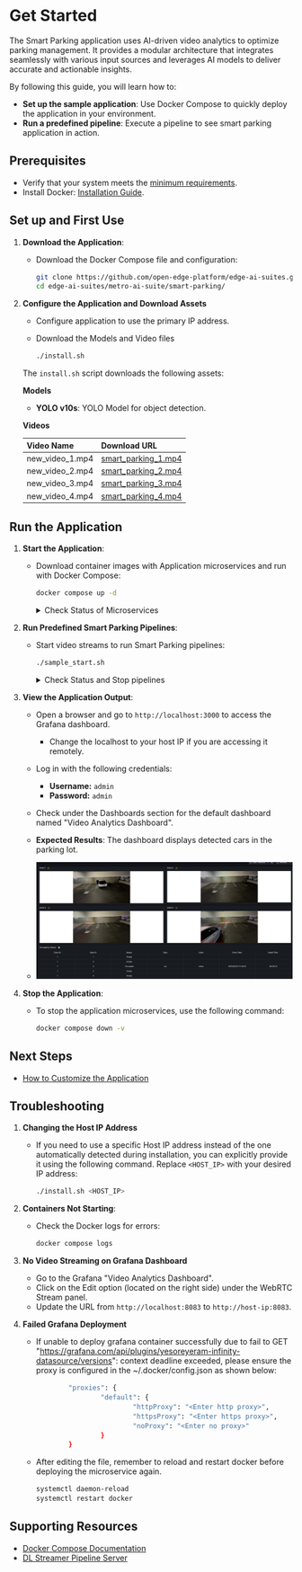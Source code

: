 
# Get Started

The Smart Parking application uses AI-driven video analytics to optimize parking management. It provides a modular architecture that integrates seamlessly with various input sources and leverages AI models to deliver accurate and actionable insights.

By following this guide, you will learn how to:
- **Set up the sample application**: Use Docker Compose to quickly deploy the application in your environment.
- **Run a predefined pipeline**: Execute a pipeline to see smart parking application in action.

## Prerequisites
- Verify that your system meets the [minimum requirements](./system-requirements.md).
- Install Docker: [Installation Guide](https://docs.docker.com/get-docker/).

## Set up and First Use

1. **Download the Application**:
    - Download the Docker Compose file and configuration:
      ```bash
      git clone https://github.com/open-edge-platform/edge-ai-suites.git
      cd edge-ai-suites/metro-ai-suite/smart-parking/
      ```

2. **Configure the Application and Download Assets**
   - Configure application to use the primary IP address.
   - Download the Models and Video files

     ```bash
     ./install.sh
     ```

    The `install.sh` script downloads the following assets:

    **Models**
    - **YOLO v10s**: YOLO Model for object detection.
    
    **Videos**

    | **Video Name**       | **Download URL**         |
    |-----------------------|--------------------------|
    | new_video_1.mp4    | [smart_parking_1.mp4](https://github.com/intel/metro-ai-suite/raw/refs/heads/videos/videos/smart_parking_1.mp4) |
    | new_video_2.mp4    | [smart_parking_2.mp4](https://github.com/intel/metro-ai-suite/raw/refs/heads/videos/videos/smart_parking_2.mp4) |
    | new_video_3.mp4    | [smart_parking_3.mp4](https://github.com/intel/metro-ai-suite/raw/refs/heads/videos/videos/smart_parking_3.mp4) |
    | new_video_4.mp4    | [smart_parking_4.mp4](https://github.com/intel/metro-ai-suite/raw/refs/heads/videos/videos/smart_parking_4.mp4) |

## Run the Application

1. **Start the Application**:
    - Download container images with Application microservices and run with Docker Compose:
      ```bash
      docker compose up -d
       ```
      <details>
      <summary>
      Check Status of Microservices
      </summary>
      
      - The application starts the following microservices, see also [How it Works](./Overview.md#how-it-works).

      ![Architecture Diagram](_images/arch.png)
    
      - To check if all microservices are in Running state:
        ```bash
        docker ps
        ```
      </details>

2. **Run Predefined Smart Parking Pipelines**:
    - Start video streams to run Smart Parking pipelines:
        ```bash
        ./sample_start.sh
        ```
      <details>
      <summary>
      Check Status and Stop pipelines
      </summary>
      
      - To check the status:
        ```bash
        ./sample_status.sh
        ```
      
      - To stop the pipelines without waiting for video streams to finish replay:
        ```bash
        ./sample_stop.sh
        ```
      </details>

3. **View the Application Output**:
    - Open a browser and go to `http://localhost:3000` to access the Grafana dashboard.
        - Change the localhost to your host IP if you are accessing it remotely.
    - Log in with the following credentials:
        - **Username:** `admin`
        - **Password:** `admin`
    - Check under the Dashboards section for the default dashboard named "Video Analytics Dashboard".

    - **Expected Results**: The dashboard displays detected cars in the parking lot.
    - ![Dashboard Example](_images/grafana.png)

4. **Stop the Application**:
    - To stop the application microservices, use the following command:
      ```bash
      docker compose down -v
      ```

## Next Steps
- [How to Customize the Application](how-to-customize-application.md)

## Troubleshooting

1. **Changing the Host IP Address**

    - If you need to use a specific Host IP address instead of the one automatically detected during installation, you can explicitly provide it using the following command. Replace `<HOST_IP>` with your desired IP address:

      ```bash
      ./install.sh <HOST_IP>
      ```

2. **Containers Not Starting**:
   - Check the Docker logs for errors:
     ```bash
     docker compose logs
     ```

3. **No Video Streaming on Grafana Dashboard**
    - Go to the Grafana "Video Analytics Dashboard".
    - Click on the Edit option (located on the right side) under the WebRTC Stream panel. 
    - Update the URL from `http://localhost:8083` to `http://host-ip:8083`.

4. **Failed Grafana Deployment** 
    - If unable to deploy grafana container successfully due to fail to GET "https://grafana.com/api/plugins/yesoreyeram-infinity-datasource/versions": context deadline exceeded, please ensure the proxy is configured in the ~/.docker/config.json as shown below:

      ```bash
              "proxies": {
                      "default": {
                              "httpProxy": "<Enter http proxy>",
                              "httpsProxy": "<Enter https proxy>",
                              "noProxy": "<Enter no proxy>"
                      }
              }
      ```

    - After editing the file, remember to reload and restart docker before deploying the microservice again.

      ```bash
      systemctl daemon-reload
      systemctl restart docker
      ```

## Supporting Resources
- [Docker Compose Documentation](https://docs.docker.com/compose/)
- [DL Streamer Pipeline Server](https://docs.edgeplatform.intel.com/dlstreamer-pipeline-server/3.0.0/user-guide/Overview.html)
